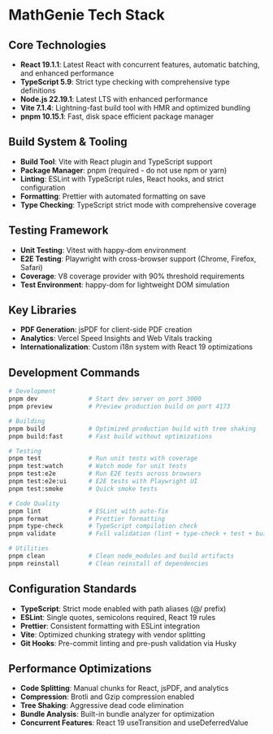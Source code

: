 # MathGenie Tech Stack

## Core Technologies

- **React 19.1.1**: Latest React with concurrent features, automatic batching, and enhanced performance
- **TypeScript 5.9**: Strict type checking with comprehensive type definitions
- **Node.js 22.19.1**: Latest LTS with enhanced performance
- **Vite 7.1.4**: Lightning-fast build tool with HMR and optimized bundling
- **pnpm 10.15.1**: Fast, disk space efficient package manager

## Build System & Tooling

- **Build Tool**: Vite with React plugin and TypeScript support
- **Package Manager**: pnpm (required - do not use npm or yarn)
- **Linting**: ESLint with TypeScript rules, React hooks, and strict configuration
- **Formatting**: Prettier with automated formatting on save
- **Type Checking**: TypeScript strict mode with comprehensive coverage

## Testing Framework

- **Unit Testing**: Vitest with happy-dom environment
- **E2E Testing**: Playwright with cross-browser support (Chrome, Firefox, Safari)
- **Coverage**: V8 coverage provider with 90% threshold requirements
- **Test Environment**: happy-dom for lightweight DOM simulation

## Key Libraries

- **PDF Generation**: jsPDF for client-side PDF creation
- **Analytics**: Vercel Speed Insights and Web Vitals tracking
- **Internationalization**: Custom i18n system with React 19 optimizations

## Development Commands

```bash
# Development
pnpm dev              # Start dev server on port 3000
pnpm preview          # Preview production build on port 4173

# Building
pnpm build            # Optimized production build with tree shaking
pnpm build:fast       # Fast build without optimizations

# Testing
pnpm test             # Run unit tests with coverage
pnpm test:watch       # Watch mode for unit tests
pnpm test:e2e         # Run E2E tests across browsers
pnpm test:e2e:ui      # E2E tests with Playwright UI
pnpm test:smoke       # Quick smoke tests

# Code Quality
pnpm lint             # ESLint with auto-fix
pnpm format           # Prettier formatting
pnpm type-check       # TypeScript compilation check
pnpm validate         # Full validation (lint + type-check + test + build + e2e)

# Utilities
pnpm clean            # Clean node_modules and build artifacts
pnpm reinstall        # Clean reinstall of dependencies
```

## Configuration Standards

- **TypeScript**: Strict mode enabled with path aliases (@/ prefix)
- **ESLint**: Single quotes, semicolons required, React 19 rules
- **Prettier**: Consistent formatting with ESLint integration
- **Vite**: Optimized chunking strategy with vendor splitting
- **Git Hooks**: Pre-commit linting and pre-push validation via Husky

## Performance Optimizations

- **Code Splitting**: Manual chunks for React, jsPDF, and analytics
- **Compression**: Brotli and Gzip compression enabled
- **Tree Shaking**: Aggressive dead code elimination
- **Bundle Analysis**: Built-in bundle analyzer for optimization
- **Concurrent Features**: React 19 useTransition and useDeferredValue
